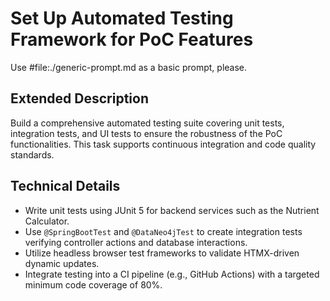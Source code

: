 # Set Up Automated Testing Framework for PoC Features

Use #file:./generic-prompt.md as a basic prompt, please.

## Extended Description
Build a comprehensive automated testing suite covering unit tests, integration tests, and UI tests to ensure the robustness of the PoC functionalities. This task supports continuous integration and code quality standards.

## Technical Details
- Write unit tests using JUnit 5 for backend services such as the Nutrient Calculator.
- Use `@SpringBootTest` and `@DataNeo4jTest` to create integration tests verifying controller actions and database interactions.
- Utilize headless browser test frameworks to validate HTMX-driven dynamic updates.
- Integrate testing into a CI pipeline (e.g., GitHub Actions) with a targeted minimum code coverage of 80%.